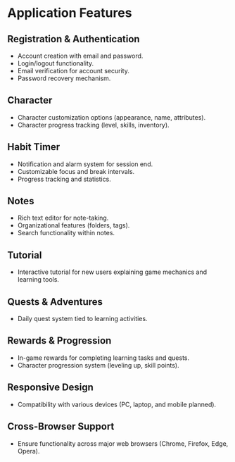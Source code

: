 # Application Features

## Registration & Authentication
- Account creation with email and password.
- Login/logout functionality.
- Email verification for account security.
- Password recovery mechanism.

## Character
- Character customization options (appearance, name, attributes).
- Character progress tracking (level, skills, inventory).

## Habit Timer
- Notification and alarm system for session end.
- Customizable focus and break intervals.
- Progress tracking and statistics.

## Notes
- Rich text editor for note-taking.
- Organizational features (folders, tags).
- Search functionality within notes.

## Tutorial
- Interactive tutorial for new users explaining game mechanics and learning tools.

## Quests & Adventures
- Daily quest system tied to learning activities.

## Rewards & Progression
- In-game rewards for completing learning tasks and quests.
- Character progression system (leveling up, skill points).

## Responsive Design
- Compatibility with various devices (PC, laptop, and mobile planned).

## Cross-Browser Support
- Ensure functionality across major web browsers (Chrome, Firefox, Edge, Opera).
